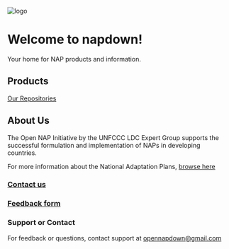 
![logo](https://www.eci.ox.ac.uk/research/climate/img/unfccc.png)
#  Welcome to napdown!
Your home for NAP products and information.

## Products
[Our Repositories](https://napdown.github.io/)

## About Us
The Open NAP Initiative by the UNFCCC LDC Expert Group supports the successful formulation and implementation of NAPs in developing countries.

For more information about the National Adaptation Plans, [browse here](https://napcentral.netlify.app/naps/)

### [Contact us](https://github.com/napdown/napdown.github.io/blob/main/about/contact-us.md) 
### [Feedback form](https://napdown.github.io/)
### Support or Contact
For feedback or questions, contact support at opennapdown@gmail.com
